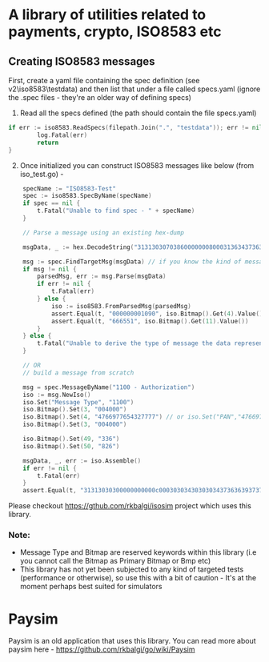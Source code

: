 # A library of utilities related to payments, crypto, ISO8583 etc 


## Creating ISO8583 messages

First, create a yaml file containing the spec definition (see v2\iso8583\testdata) and then list that under a file called specs.yaml
(ignore the .spec files - they're an older way of defining specs)

1. Read all the specs defined (the path should contain the file specs.yaml)

```go
if err := iso8583.ReadSpecs(filepath.Join(".", "testdata")); err != nil {
		log.Fatal(err)
		return
}
```

2. Once initialized you can construct ISO8583 messages like below (from iso_test.go) -

```go
	specName := "ISO8583-Test"
	spec := iso8583.SpecByName(specName)
	if spec == nil {
		t.Fatal("Unable to find spec - " + specName)
	}

	// Parse a message using an existing hex-dump

	msgData, _ := hex.DecodeString("3131303070386000000080003136343736363937373635343332373737373030343030303030303030303030313039303636363535313230313333353035323239333131333336383236")

	msg := spec.FindTargetMsg(msgData) // if you know the kind of message you are parse, you can do this - Example: spec.MessageByName("1100 - Authorization")
	if msg != nil {
		parsedMsg, err := msg.Parse(msgData)
		if err != nil {
			t.Fatal(err)
		} else {
			iso := iso8583.FromParsedMsg(parsedMsg)
			assert.Equal(t, "000000001090", iso.Bitmap().Get(4).Value())
			assert.Equal(t, "666551", iso.Bitmap().Get(11).Value())
		}
	} else {
		t.Fatal("Unable to derive the type of message the data represents")
	}

	// OR
	// build a message from scratch

	msg = spec.MessageByName("1100 - Authorization")
	iso := msg.NewIso()
	iso.Set("Message Type", "1100")
	iso.Bitmap().Set(3, "004000")
	iso.Bitmap().Set(4, "4766977654327777") // or iso.Set("PAN","4766977654327777")
	iso.Bitmap().Set(3, "004000")

	iso.Bitmap().Set(49, "336")
	iso.Bitmap().Set(50, "826")

	msgData, _, err := iso.Assemble()
	if err != nil {
		t.Fatal(err)
	}
	assert.Equal(t, "31313030300000000000c00030303430303034373636393737363534333237373737333336383236", hex.EncodeToString(msgData))
```
Please checkout https://gthub.com/rkbalgi/isosim project which uses this library.


### Note:
* Message Type and Bitmap are reserved keywords within this library (i.e you cannot call the Bitmap as Primary Bitmap or Bmp etc)
* This library has not yet been subjected to any kind of targeted tests (performance or otherwise), so use this with a bit of caution - It's at the moment perhaps best suited for simulators



# Paysim
Paysim is an old application that uses this library. You can read more about paysim here - https://github.com/rkbalgi/go/wiki/Paysim
